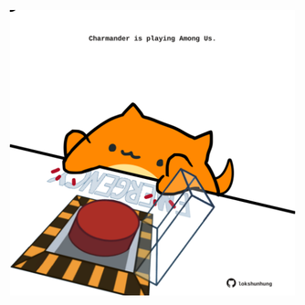 <!-- built at 28/12/2021, 12:07:01 UTC -->
<p align="center">
  <img width="500" height="500" src="./ReadmeImage.svg">
</p>
